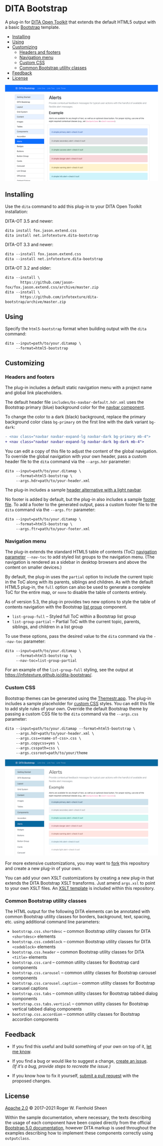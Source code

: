 # DITA Bootstrap

A plug-in for [DITA Open Toolkit][1] that extends the default HTML5 output with a basic [Bootstrap][2] template.

<!-- MarkdownTOC levels="2,3" -->

- [Installing](#installing)
- [Using](#using)
- [Customizing](#customizing)
  - [Headers and footers](#headers-and-footers)
  - [Navigation menu](#navigation-menu)
  - [Custom CSS](#custom-css)
  - [Common Bootstrap utility classes](#common-bootstrap-utility-classes)
- [Feedback](#feedback)
- [License](#license)

<!-- /MarkdownTOC -->

![Sample DITA Bootstrap output](images/default-bootstrap.png)

## Installing

Use the `dita` command to add this plug-in to your DITA Open Toolkit installation:

DITA-OT 3.5 and newer:

```console
dita install fox.jason.extend.css
dita install net.infotexture.dita-bootstrap
```

DITA-OT 3.3 and newer:

```console
dita --install fox.jason.extend.css
dita --install net.infotexture.dita-bootstrap
```

DITA-OT 3.2 and older:

```console
dita --install \
       https://github.com/jason-fox/fox.jason.extend.css/archive/master.zip
dita --install \
       https://github.com/infotexture/dita-bootstrap/archive/master.zip
```

## Using

Specify the `html5-bootstrap` format when building output with the `dita` command:

```console
dita --input=path/to/your.ditamap \
     --format=html5-bootstrap
```

## Customizing

### Headers and footers

The plug-in includes a default static navigation menu with a project name and global link placeholders.

The default header file `includes/bs-navbar-default.hdr.xml` uses the Bootstrap primary (blue) background color for the [navbar component][3].

To change the color to a dark (black) background, replace the primary background color class `bg-primary` on the first line with the dark variant `bg-dark`:

```diff
- <nav class="navbar navbar-expand-lg navbar-dark bg-primary mb-4">
+ <nav class="navbar navbar-expand-lg navbar-dark bg-dark mb-4">
```

You can edit a copy of this file to adjust the content of the global navigation. To override the global navigation with your own header, pass a custom header file to the `dita` command via the `--args.hdr` parameter:

```console
dita --input=path/to/your.ditamap \
     --format=html5-bootstrap \
     --args.hdr=path/to/your-header.xml
```

The plug-in includes a sample [header alternative with a light navbar][4].

No footer is added by default, but the plug-in also includes a sample [footer file][5]. To add a footer to the generated output, pass a custom footer file to the `dita` command via the `--args.ftr` parameter:

```console
dita --input=path/to/your.ditamap \
     --format=html5-bootstrap \
     --args.ftr=path/to/your-footer.xml
```

### Navigation menu

The plug-in extends the standard HTML5 table of contents (ToC) [navigation parameter][6] `--nav-toc` to add styled list groups to the navigation menu. (The navigation is rendered as a sidebar in desktop browsers and above the content on smaller devices.)

By default, the plug-in uses the `partial` option to include the current topic in the ToC along with its parents, siblings and children. As with the default HTML5 plug-in, the `full` option can also be used to generate a complete ToC for the entire map, or `none` to disable the table of contents entirely.

As of version 5.3, the plug-in provides two new options to style the table of contents navigation with the Bootstrap [list group][7] component.

- `list-group-full` – Styled full ToC within a Bootstrap list group
- `list-group-partial` – Partial ToC with the current topic, parents, siblings, and children in a list group

To use these options, pass the desired value to the `dita` command via the `--nav-toc` parameter:

```console
dita --input=path/to/your.ditamap \
     --format=html5-bootstrap \
     --nav-toc=list-group-partial
```

For an example of the `list-group-full` styling, see the output at https://infotexture.github.io/dita-bootstrap/.

### Custom CSS

Bootstrap themes can be generated using the [Themestr.app](https://themestr.app/theme). The plug-in includes a sample placeholder for [custom CSS][8] styles. You can edit this file to add style rules of your own. Override the default Bootstrap theme by passing a custom CSS file to the `dita` command via the `--args.css` parameter:

```console
dita --input=path/to/your.ditamap --format=html5-bootstrap \
     --args.hdr=path/to/your-header.xml \
     --args.css=<name-of-css>.css \
     --args.copycss=yes \
     --args.csspath=css \
     --args.cssroot=path/to/your/theme
```

![Sample DITA Bootstrap output](images/custom-bootstrap.png)

For more extensive customizations, you may want to [fork][9] this repository and create a new plug-in of your own.

You can add your own XSLT customizations by creating a new plug-in that extends the DITA Bootstrap XSLT transforms. Just amend `args.xsl` to point to your own XSLT files. An [XSLT template](./xsl/html5-bootstrap-template.xsl) is included within this repository.

### Common Bootstrap utility classes

The HTML output for the following DITA elements can be annotated with common Bootstrap utility classes for borders, background, text, spacing, etc. using additional command line parameters:

- `bootstrap.css.shortdesc` – common Bootstrap utility classes for DITA `<shortdesc>` elements
- `bootstrap.css.codeblock` – common Bootstrap utility classes for DITA `<codeblock>` elements
- `bootstrap.css.header` – common Bootstrap utility classes for DITA `<title>` elements
- `bootstrap.css.card` – common utility classes for Bootstrap card components
- `bootstrap.css.carousel` – common utility classes for Bootstrap carousel components
- `bootstrap.css.carousel.caption` – common utility classes for Bootstrap carousel captions
- `bootstrap.css.tabs` – common utility classes for Bootstrap tabbed dialog components
- `bootstrap.css.tabs.vertical` – common utility classes for Bootstrap vertical tabbed dialog components
- `bootstrap.css.accordion` – common utility classes for Bootstrap accordion components

## Feedback

- If you find this useful and build something of your own on top of it, [let me know][10].

- If you find a bug or would like to suggest a change, [create an issue][11].  
  _(If it’s a bug, provide steps to recreate the issue.)_

- If you know how to fix it yourself, [submit a pull request][12] with the proposed changes.

## License

[Apache 2.0](LICENSE) © 2017–2021 Roger W. Fienhold Sheen

Within the sample documentation, where necessary, the texts describing the usage of each component have been copied directly from the official [Bootstrap 5.0 documentation][2], however DITA markup is used throughout the examples describing how to implement these components correctly using `outputclass`.

[1]: http://www.dita-ot.org
[2]: https://getbootstrap.com/docs/5.0
[3]: https://getbootstrap.com/docs/5.0/examples/navbars/
[4]: https://github.com/infotexture/dita-bootstrap/blob/develop/includes/bs-navbar-light.hdr.xml
[5]: https://github.com/infotexture/dita-bootstrap/blob/develop/includes/bs-footer-example.xml
[6]: https://www.dita-ot.org/dev/parameters/parameters-html5.html#html5__nav-toc
[7]: https://getbootstrap.com/docs/5.0/components/list-group/
[8]: https://github.com/infotexture/dita-bootstrap/blob/develop/css/custom.css
[9]: https://help.github.com/articles/fork-a-repo/
[10]: https://twitter.com/infotexture
[11]: https://github.com/infotexture/dita-bootstrap/issues/new
[12]: https://help.github.com/articles/using-pull-requests/
